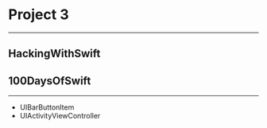 # Project 3
---
## HackingWithSwift
## 100DaysOfSwift
---
- UIBarButtonItem
- UIActivityViewController
